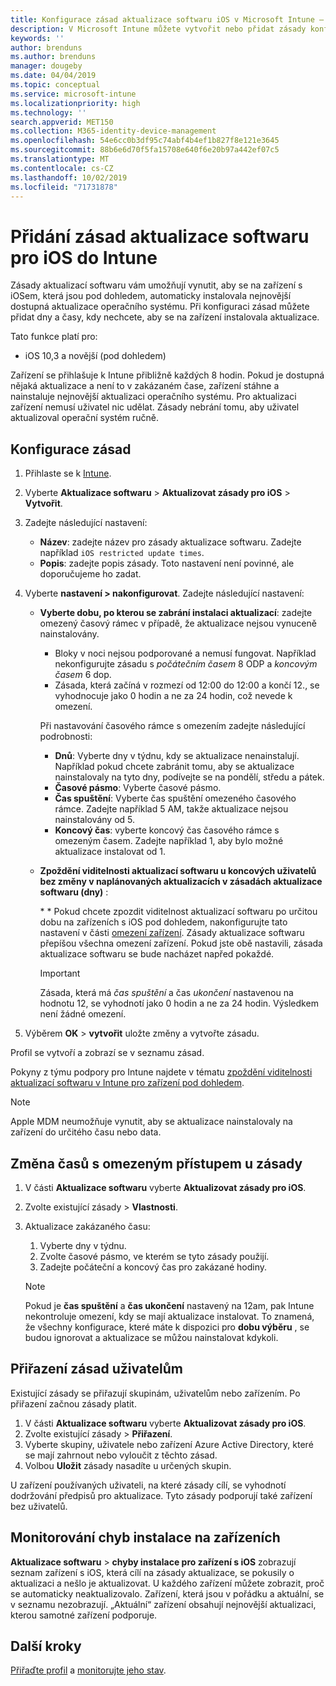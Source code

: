 ```yaml
---
title: Konfigurace zásad aktualizace softwaru iOS v Microsoft Intune – Azure | Microsoft Docs
description: V Microsoft Intune můžete vytvořit nebo přidat zásady konfigurace, které omezují, kdy se na zařízení s iOSem, která spravuje Intune nebo která jsou pod dohledem, mají automaticky instalovat aktualizace softwaru. Můžete zvolit datum a čas, kdy se aktualizace nemají instalovat. Můžete tyto zásady také přiřadit skupinám, uživatelům nebo zařízením a vyhledat případné chyby instalace.
keywords: ''
author: brenduns
ms.author: brenduns
manager: dougeby
ms.date: 04/04/2019
ms.topic: conceptual
ms.service: microsoft-intune
ms.localizationpriority: high
ms.technology: ''
search.appverid: MET150
ms.collection: M365-identity-device-management
ms.openlocfilehash: 54e6cc0b3df95c74abf4b4ef1b827f8e121e3645
ms.sourcegitcommit: 88b6e6d70f5fa15708e640f6e20b97a442ef07c5
ms.translationtype: MT
ms.contentlocale: cs-CZ
ms.lasthandoff: 10/02/2019
ms.locfileid: "71731878"
---
```

# <a name="add-ios-software-update-policies-in-intune"></a>Přidání zásad aktualizace softwaru pro iOS do Intune

Zásady aktualizací softwaru vám umožňují vynutit, aby se na zařízení s iOSem, která jsou pod dohledem, automaticky instalovala nejnovější dostupná aktualizace operačního systému. Při konfiguraci zásad můžete přidat dny a časy, kdy nechcete, aby se na zařízení instalovala aktualizace.

Tato funkce platí pro:

- iOS 10,3 a novější (pod dohledem)

Zařízení se přihlašuje k Intune přibližně každých 8 hodin. Pokud je dostupná nějaká aktualizace a není to v zakázaném čase, zařízení stáhne a nainstaluje nejnovější aktualizaci operačního systému. Pro aktualizaci zařízení nemusí uživatel nic udělat. Zásady nebrání tomu, aby uživatel aktualizoval operační systém ručně.

## <a name="configure-the-policy"></a>Konfigurace zásad

1. Přihlaste se k [Intune](https://go.microsoft.com/fwlink/?linkid=2090973).
2. Vyberte **Aktualizace softwaru** > **Aktualizovat zásady pro iOS** > **Vytvořit**.
3. Zadejte následující nastavení:

    - **Název**: zadejte název pro zásady aktualizace softwaru. Zadejte například `iOS restricted update times`.
    - **Popis**: zadejte popis zásady. Toto nastavení není povinné, ale doporučujeme ho zadat.

4. Vyberte **nastavení > nakonfigurovat**. Zadejte následující nastavení:

    - **Vyberte dobu, po kterou se zabrání instalaci aktualizací**: zadejte omezený časový rámec v případě, že aktualizace nejsou vynuceně nainstalovány.
      - Bloky v noci nejsou podporované a nemusí fungovat. Například nekonfigurujte zásadu s *počátečním časem* 8 ODP a *koncovým časem* 6 dop.
      - Zásada, která začíná v rozmezí od 12:00 do 12:00 a končí 12., se vyhodnocuje jako 0 hodin a ne za 24 hodin, což nevede k omezení.

      Při nastavování časového rámce s omezením zadejte následující podrobnosti:

      - **Dnů**: Vyberte dny v týdnu, kdy se aktualizace nenainstalují. Například pokud chcete zabránit tomu, aby se aktualizace nainstalovaly na tyto dny, podívejte se na pondělí, středu a pátek.
      - **Časové pásmo**: Vyberte časové pásmo.
      - **Čas spuštění**: Vyberte čas spuštění omezeného časového rámce. Zadejte například 5 AM, takže aktualizace nejsou nainstalovány od 5.
      - **Koncový čas**: vyberte koncový čas časového rámce s omezeným časem. Zadejte například 1, aby bylo možné aktualizace instalovat od 1.

    - **Zpoždění viditelnosti aktualizací softwaru u koncových uživatelů bez změny v naplánovaných aktualizacích v zásadách aktualizace softwaru (dny)** : 

      \* * Pokud chcete zpozdit viditelnost aktualizací softwaru po určitou dobu na zařízeních s iOS pod dohledem, nakonfigurujte tato nastavení v části [omezení zařízení](../configuration/device-restrictions-ios.md#general). Zásady aktualizace softwaru přepíšou všechna omezení zařízení. Pokud jste obě nastavili, zásada aktualizace softwaru se bude nacházet napřed pokaždé.

      > [!IMPORTANT]  
      > Zásada, která má *čas spuštění* a čas *ukončení* nastavenou na hodnotu 12, se vyhodnotí jako 0 hodin a ne za 24 hodin. Výsledkem není žádné omezení.  

5. Výběrem **OK** > **vytvořit** uložte změny a vytvořte zásadu.

Profil se vytvoří a zobrazí se v seznamu zásad.

Pokyny z týmu podpory pro Intune najdete v tématu [zpoždění viditelnosti aktualizací softwaru v Intune pro zařízení pod dohledem](https://techcommunity.microsoft.com/t5/Intune-Customer-Success/Delaying-visibility-of-software-updates-in-Intune-for-supervised/ba-p/345753).

> [!NOTE]
> Apple MDM neumožňuje vynutit, aby se aktualizace nainstalovaly na zařízení do určitého času nebo data.

## <a name="change-the-restricted-times-for-the-policy"></a>Změna časů s omezeným přístupem u zásady

1. V části **Aktualizace softwaru** vyberte **Aktualizovat zásady pro iOS**.
2. Zvolte existující zásady > **Vlastnosti**.
3. Aktualizace zakázaného času:

    1. Vyberte dny v týdnu.
    2. Zvolte časové pásmo, ve kterém se tyto zásady použijí.
    3. Zadejte počáteční a koncový čas pro zakázané hodiny.

    > [!NOTE]
    > Pokud je **čas spuštění** a **čas ukončení** nastavený na 12am, pak Intune nekontroluje omezení, kdy se mají aktualizace instalovat. To znamená, že všechny konfigurace, které máte k dispozici pro **dobu výběru** , se budou ignorovat a aktualizace se můžou nainstalovat kdykoli.  

## <a name="assign-the-policy-to-users"></a>Přiřazení zásad uživatelům

Existující zásady se přiřazují skupinám, uživatelům nebo zařízením. Po přiřazení začnou zásady platit.

1. V části **Aktualizace softwaru** vyberte **Aktualizovat zásady pro iOS**.
2. Zvolte existující zásady > **Přiřazení**.
3. Vyberte skupiny, uživatele nebo zařízení Azure Active Directory, které se mají zahrnout nebo vyloučit z těchto zásad.
4. Volbou **Uložit** zásady nasadíte u určených skupin.

U zařízení používaných uživateli, na které zásady cílí, se vyhodnotí dodržování předpisů pro aktualizace. Tyto zásady podporují také zařízení bez uživatelů.

## <a name="monitor-device-installation-failures"></a>Monitorování chyb instalace na zařízeních
<!-- 1352223 -->
**Aktualizace softwaru** > **chyby instalace pro zařízení s iOS** zobrazují seznam zařízení s iOS, která cílí na zásady aktualizace, se pokusily o aktualizaci a nešlo je aktualizovat. U každého zařízení můžete zobrazit, proč se automaticky neaktualizovalo. Zařízení, která jsou v pořádku a aktuální, se v seznamu nezobrazují. „Aktuální“ zařízení obsahují nejnovější aktualizaci, kterou samotné zařízení podporuje.

## <a name="next-steps"></a>Další kroky

[Přiřaďte profil](../configuration/device-profile-assign.md) a [monitorujte jeho stav](../configuration/device-profile-monitor.md).
